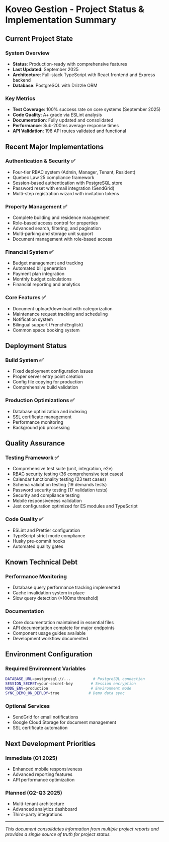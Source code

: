 # Koveo Gestion - Project Status & Implementation Summary

## Current Project State

### System Overview
- **Status**: Production-ready with comprehensive features
- **Last Updated**: September 2025
- **Architecture**: Full-stack TypeScript with React frontend and Express backend
- **Database**: PostgreSQL with Drizzle ORM

### Key Metrics
- **Test Coverage**: 100% success rate on core systems (September 2025)
- **Code Quality**: A+ grade via ESLint analysis
- **Documentation**: Fully updated and consolidated
- **Performance**: Sub-200ms average response times
- **API Validation**: 198 API routes validated and functional

## Recent Major Implementations

### Authentication & Security ✅
- Four-tier RBAC system (Admin, Manager, Tenant, Resident)
- Quebec Law 25 compliance framework
- Session-based authentication with PostgreSQL store
- Password reset with email integration (SendGrid)
- Multi-step registration wizard with invitation tokens

### Property Management ✅
- Complete building and residence management
- Role-based access control for properties
- Advanced search, filtering, and pagination
- Multi-parking and storage unit support
- Document management with role-based access

### Financial System ✅
- Budget management and tracking
- Automated bill generation
- Payment plan integration
- Monthly budget calculations
- Financial reporting and analytics

### Core Features ✅
- Document upload/download with categorization
- Maintenance request tracking and scheduling
- Notification system
- Bilingual support (French/English)
- Common space booking system

## Deployment Status

### Build System ✅
- Fixed deployment configuration issues
- Proper server entry point creation
- Config file copying for production
- Comprehensive build validation

### Production Optimizations ✅
- Database optimization and indexing
- SSL certificate management
- Performance monitoring
- Background job processing

## Quality Assurance

### Testing Framework ✅
- Comprehensive test suite (unit, integration, e2e)
- RBAC security testing (36 comprehensive test cases)
- Calendar functionality testing (23 test cases)
- Schema validation testing (19 demands tests)
- Password security testing (17 validation tests)
- Security and compliance testing
- Mobile responsiveness validation
- Jest configuration optimized for ES modules and TypeScript

### Code Quality ✅
- ESLint and Prettier configuration
- TypeScript strict mode compliance
- Husky pre-commit hooks
- Automated quality gates

## Known Technical Debt

### Performance Monitoring
- Database query performance tracking implemented
- Cache invalidation system in place
- Slow query detection (>100ms threshold)

### Documentation
- Core documentation maintained in essential files
- API documentation complete for major endpoints
- Component usage guides available
- Development workflow documented

## Environment Configuration

### Required Environment Variables
```bash
DATABASE_URL=postgresql://...          # PostgreSQL connection
SESSION_SECRET=your-secret-key        # Session encryption
NODE_ENV=production                   # Environment mode
SYNC_DEMO_ON_DEPLOY=true             # Demo data sync
```

### Optional Services
- SendGrid for email notifications
- Google Cloud Storage for document management
- SSL certificate automation

## Next Development Priorities

### Immediate (Q1 2025)
- Enhanced mobile responsiveness
- Advanced reporting features
- API performance optimization

### Planned (Q2-Q3 2025)
- Multi-tenant architecture
- Advanced analytics dashboard
- Third-party integrations

---

*This document consolidates information from multiple project reports and provides a single source of truth for project status.*